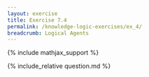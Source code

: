 ```yaml
---
layout: exercise
title: Exercise 7.4
permalink: /knowledge-logic-exercises/ex_4/
breadcrumb: Logical Agents
---
```


{% include mathjax_support %}

<div><i class="arrow-up loader" data-chapter="knowledge-logic-exercises" data-exercise="ex_4" data-rating="0"></i></div>
{% include_relative question.md %}
